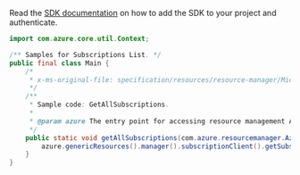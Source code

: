 Read the [SDK documentation](https://github.com/Azure/azure-sdk-for-java/blob/azure-resourcemanager_2.11.0/sdk/resourcemanager/azure-resourcemanager/README.md) on how to add the SDK to your project and authenticate.

```java
import com.azure.core.util.Context;

/** Samples for Subscriptions List. */
public final class Main {
    /*
     * x-ms-original-file: specification/resources/resource-manager/Microsoft.Resources/stable/2021-01-01/examples/GetSubscriptions.json
     */
    /**
     * Sample code: GetAllSubscriptions.
     *
     * @param azure The entry point for accessing resource management APIs in Azure.
     */
    public static void getAllSubscriptions(com.azure.resourcemanager.AzureResourceManager azure) {
        azure.genericResources().manager().subscriptionClient().getSubscriptions().list(Context.NONE);
    }
}
```
